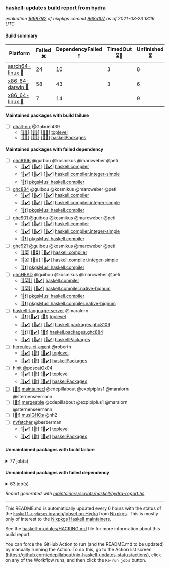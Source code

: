 ### [haskell-updates build report from hydra](https://hydra.nixos.org/jobset/nixpkgs/haskell-updates)
*evaluation [1698762](https://hydra.nixos.org/eval/1698762) of nixpkgs commit [968a107](https://github.com/NixOS/nixpkgs/commits/968a107addb40d5d19b1666b6542493776b24de9) as of 2021-08-23 18:16 UTC*
#### Build summary

 | Platform | Failed :x: | DependencyFailed :heavy_exclamation_mark: | TimedOut :hourglass::no_entry_sign: | Unfinished :hourglass_flowing_sand: | Success :heavy_check_mark: | 
 | --- | --- | --- | --- | --- | --- | 
 | [aarch64-linux :iphone:](https://hydra.nixos.org/eval/1698762?filter=.aarch64-linux) | 24 | 10 | 3 | 8 | 6660 | 
 | [x86_64-darwin :apple:](https://hydra.nixos.org/eval/1698762?filter=.x86_64-darwin) | 58 | 43 | 3 | 6 | 6546 | 
 | [x86_64-linux :penguin:](https://hydra.nixos.org/eval/1698762?filter=.x86_64-linux) | 7 | 14 |  | 9 | 6725 | 
#### Maintained packages with build failure
- [ ] [dhall-nix](https://hydra.nixos.org/eval/1698762?filter=dhall-nix) @Gabriel439
  - [[:iphone::x:]](https://hydra.nixos.org/build/150518866) [[:apple::x:]](https://hydra.nixos.org/build/150519026) [[:penguin::x:]](https://hydra.nixos.org/build/150518277) [toplevel](https://hydra.nixos.org/eval/1698762?filter=dhall-nix)
  - [[:iphone::x:]](https://hydra.nixos.org/build/150524707) [[:apple::x:]](https://hydra.nixos.org/build/150525207) [[:penguin::x:]](https://hydra.nixos.org/build/150516102) [haskellPackages](https://hydra.nixos.org/eval/1698762?filter=haskellPackages.dhall-nix)
#### Maintained packages with failed dependency
- [ ] [ghc8106](https://hydra.nixos.org/eval/1698762?filter=ghc8106) @guibou @kosmikus @marcweber @peti
  - [[:iphone::heavy_check_mark:]](https://hydra.nixos.org/build/150142134) [[:apple::heavy_check_mark:]](https://hydra.nixos.org/build/150136607) [[:penguin::heavy_check_mark:]](https://hydra.nixos.org/build/150148504) [haskell.compiler](https://hydra.nixos.org/eval/1698762?filter=haskell.compiler.ghc8106)
  - [[:iphone::heavy_check_mark:]](https://hydra.nixos.org/build/150156172) [[:apple::heavy_check_mark:]](https://hydra.nixos.org/build/150139855) [[:penguin::heavy_check_mark:]](https://hydra.nixos.org/build/150137637) [haskell.compiler.integer-simple](https://hydra.nixos.org/eval/1698762?filter=haskell.compiler.integer-simple.ghc8106)
  -   [[:penguin::heavy_exclamation_mark:]](https://hydra.nixos.org/build/150281277) [pkgsMusl.haskell.compiler](https://hydra.nixos.org/eval/1698762?filter=pkgsMusl.haskell.compiler.ghc8106)
- [ ] [ghc884](https://hydra.nixos.org/eval/1698762?filter=ghc884) @guibou @kosmikus @marcweber @peti
  - [[:iphone::heavy_check_mark:]](https://hydra.nixos.org/build/150146371) [[:apple::heavy_check_mark:]](https://hydra.nixos.org/build/150136677) [[:penguin::heavy_check_mark:]](https://hydra.nixos.org/build/150149514) [haskell.compiler](https://hydra.nixos.org/eval/1698762?filter=haskell.compiler.ghc884)
  - [[:iphone::heavy_check_mark:]](https://hydra.nixos.org/build/150153012) [[:apple::heavy_check_mark:]](https://hydra.nixos.org/build/150139348) [[:penguin::heavy_check_mark:]](https://hydra.nixos.org/build/150141264) [haskell.compiler.integer-simple](https://hydra.nixos.org/eval/1698762?filter=haskell.compiler.integer-simple.ghc884)
  -   [[:penguin::heavy_exclamation_mark:]](https://hydra.nixos.org/build/150281297) [pkgsMusl.haskell.compiler](https://hydra.nixos.org/eval/1698762?filter=pkgsMusl.haskell.compiler.ghc884)
- [ ] [ghc901](https://hydra.nixos.org/eval/1698762?filter=ghc901) @guibou @kosmikus @marcweber @peti
  - [[:iphone::heavy_check_mark:]](https://hydra.nixos.org/build/150142798) [[:apple::heavy_check_mark:]](https://hydra.nixos.org/build/150143289) [[:penguin::heavy_check_mark:]](https://hydra.nixos.org/build/150147612) [haskell.compiler](https://hydra.nixos.org/eval/1698762?filter=haskell.compiler.ghc901)
  - [[:iphone::heavy_check_mark:]](https://hydra.nixos.org/build/150153840) [[:apple::heavy_check_mark:]](https://hydra.nixos.org/build/150145503) [[:penguin::heavy_check_mark:]](https://hydra.nixos.org/build/150152462) [haskell.compiler.integer-simple](https://hydra.nixos.org/eval/1698762?filter=haskell.compiler.integer-simple.ghc901)
  -   [[:penguin::heavy_exclamation_mark:]](https://hydra.nixos.org/build/150281299) [pkgsMusl.haskell.compiler](https://hydra.nixos.org/eval/1698762?filter=pkgsMusl.haskell.compiler.ghc901)
- [ ] [ghc921](https://hydra.nixos.org/eval/1698762?filter=ghc921) @guibou @kosmikus @marcweber @peti
  - [[:iphone::hourglass_flowing_sand:]](https://hydra.nixos.org/build/150593140) [[:apple::hourglass_flowing_sand:]](https://hydra.nixos.org/build/150592888) [[:penguin::heavy_check_mark:]](https://hydra.nixos.org/build/150592889) [haskell.compiler](https://hydra.nixos.org/eval/1698762?filter=haskell.compiler.ghc921)
  - [[:iphone::hourglass_flowing_sand:]](https://hydra.nixos.org/build/150593158) [[:apple::hourglass_flowing_sand:]](https://hydra.nixos.org/build/150592887) [[:penguin::heavy_check_mark:]](https://hydra.nixos.org/build/150592883) [haskell.compiler.integer-simple](https://hydra.nixos.org/eval/1698762?filter=haskell.compiler.integer-simple.ghc921)
  -   [[:penguin::heavy_exclamation_mark:]](https://hydra.nixos.org/build/150592886) [pkgsMusl.haskell.compiler](https://hydra.nixos.org/eval/1698762?filter=pkgsMusl.haskell.compiler.ghc921)
- [ ] [ghcHEAD](https://hydra.nixos.org/eval/1698762?filter=ghcHEAD) @guibou @kosmikus @marcweber @peti
  - [[:apple::hourglass::no_entry_sign:]](https://hydra.nixos.org/build/150145921) [[:penguin::heavy_check_mark:]](https://hydra.nixos.org/build/150150121) [haskell.compiler](https://hydra.nixos.org/eval/1698762?filter=haskell.compiler.ghcHEAD)
  - [[:apple::hourglass::no_entry_sign:]](https://hydra.nixos.org/build/150153086) [[:penguin::heavy_check_mark:]](https://hydra.nixos.org/build/150147913) [haskell.compiler.native-bignum](https://hydra.nixos.org/eval/1698762?filter=haskell.compiler.native-bignum.ghcHEAD)
  -  [[:penguin::heavy_exclamation_mark:]](https://hydra.nixos.org/build/150281317) [pkgsMusl.haskell.compiler](https://hydra.nixos.org/eval/1698762?filter=pkgsMusl.haskell.compiler.ghcHEAD)
  -  [[:penguin::heavy_exclamation_mark:]](https://hydra.nixos.org/build/150281318) [pkgsMusl.haskell.compiler.native-bignum](https://hydra.nixos.org/eval/1698762?filter=pkgsMusl.haskell.compiler.native-bignum.ghcHEAD)
- [ ] [haskell-language-server](https://hydra.nixos.org/eval/1698762?filter=haskell-language-server) @maralorn
  - [[:iphone::heavy_exclamation_mark:]](https://hydra.nixos.org/build/150517932) [[:apple::heavy_check_mark:]](https://hydra.nixos.org/build/150524729) [[:penguin::heavy_exclamation_mark:]](https://hydra.nixos.org/build/150521436) [toplevel](https://hydra.nixos.org/eval/1698762?filter=haskell-language-server)
  - [[:iphone::heavy_check_mark:]](https://hydra.nixos.org/build/150520620) [[:apple::heavy_check_mark:]](https://hydra.nixos.org/build/150516044) [[:penguin::heavy_check_mark:]](https://hydra.nixos.org/build/150522713) [haskell.packages.ghc8106](https://hydra.nixos.org/eval/1698762?filter=haskell.packages.ghc8106.haskell-language-server)
  - [[:iphone::heavy_exclamation_mark:]](https://hydra.nixos.org/build/150518159) [[:apple::heavy_check_mark:]](https://hydra.nixos.org/build/150523797) [[:penguin::heavy_exclamation_mark:]](https://hydra.nixos.org/build/150522555) [haskell.packages.ghc884](https://hydra.nixos.org/eval/1698762?filter=haskell.packages.ghc884.haskell-language-server)
  - [[:iphone::heavy_check_mark:]](https://hydra.nixos.org/build/150523824) [[:apple::heavy_check_mark:]](https://hydra.nixos.org/build/150523887) [[:penguin::heavy_check_mark:]](https://hydra.nixos.org/build/150515759) [haskellPackages](https://hydra.nixos.org/eval/1698762?filter=haskellPackages.haskell-language-server)
- [ ] [hercules-ci-agent](https://hydra.nixos.org/eval/1698762?filter=hercules-ci-agent) @roberth
  - [[:iphone::heavy_check_mark:]](https://hydra.nixos.org/build/150593136) [[:apple::heavy_exclamation_mark:]](https://hydra.nixos.org/build/150516655) [[:penguin::heavy_check_mark:]](https://hydra.nixos.org/build/150593151) [toplevel](https://hydra.nixos.org/eval/1698762?filter=hercules-ci-agent)
  - [[:iphone::heavy_check_mark:]](https://hydra.nixos.org/build/150519440) [[:apple::heavy_exclamation_mark:]](https://hydra.nixos.org/build/150520794) [[:penguin::heavy_check_mark:]](https://hydra.nixos.org/build/150520627) [haskellPackages](https://hydra.nixos.org/eval/1698762?filter=haskellPackages.hercules-ci-agent)
- [ ] [hinit](https://hydra.nixos.org/eval/1698762?filter=hinit) @poscat0x04
  - [[:iphone::heavy_check_mark:]](https://hydra.nixos.org/build/150520104) [[:apple::heavy_exclamation_mark:]](https://hydra.nixos.org/build/150515279) [[:penguin::heavy_check_mark:]](https://hydra.nixos.org/build/150521777) [toplevel](https://hydra.nixos.org/eval/1698762?filter=hinit)
  - [[:iphone::heavy_check_mark:]](https://hydra.nixos.org/build/150518018) [[:apple::heavy_exclamation_mark:]](https://hydra.nixos.org/build/150514862) [[:penguin::heavy_check_mark:]](https://hydra.nixos.org/build/150519740) [haskellPackages](https://hydra.nixos.org/eval/1698762?filter=haskellPackages.hinit)
- [ ] [[:penguin::heavy_exclamation_mark:]](https://hydra.nixos.org/build/150593166) [maintained](https://hydra.nixos.org/eval/1698762?filter=maintained) @cdepillabout @expipiplus1 @maralorn @sternenseemann
- [ ] [[:penguin::heavy_exclamation_mark:]](https://hydra.nixos.org/build/150515487) [mergeable](https://hydra.nixos.org/eval/1698762?filter=mergeable) @cdepillabout @expipiplus1 @maralorn @sternenseemann
- [ ] [[:penguin::heavy_exclamation_mark:]](https://hydra.nixos.org/build/150281278) [muslGHCs](https://hydra.nixos.org/eval/1698762?filter=muslGHCs) @nh2
- [ ] [nvfetcher](https://hydra.nixos.org/eval/1698762?filter=nvfetcher) @berberman
  - [[:iphone::heavy_check_mark:]](https://hydra.nixos.org/build/150552055) [[:apple::heavy_exclamation_mark:]](https://hydra.nixos.org/build/150552058) [[:penguin::heavy_check_mark:]](https://hydra.nixos.org/build/150552059) [toplevel](https://hydra.nixos.org/eval/1698762?filter=nvfetcher)
  - [[:iphone::heavy_check_mark:]](https://hydra.nixos.org/build/150552056) [[:apple::heavy_exclamation_mark:]](https://hydra.nixos.org/build/150552066) [[:penguin::heavy_check_mark:]](https://hydra.nixos.org/build/150552073) [haskellPackages](https://hydra.nixos.org/eval/1698762?filter=haskellPackages.nvfetcher)
#### Unmaintained packages with build failure
<details><summary>77 job(s) </summary>

- [ ] [[:iphone::heavy_check_mark:]](https://hydra.nixos.org/build/150523762) [[:apple::x:]](https://hydra.nixos.org/build/150517903) [[:penguin::heavy_check_mark:]](https://hydra.nixos.org/build/150517139) [haskellPackages.FractalArt](https://hydra.nixos.org/eval/1698762?filter=haskellPackages.FractalArt) 
- [ ] [[:iphone::x:]](https://hydra.nixos.org/build/150154601) [[:apple::heavy_check_mark:]](https://hydra.nixos.org/build/150146821) [[:penguin::heavy_check_mark:]](https://hydra.nixos.org/build/150137406) [haskellPackages.HsASA](https://hydra.nixos.org/eval/1698762?filter=haskellPackages.HsASA) 
- [ ] [[:iphone::x:]](https://hydra.nixos.org/build/150520106) [[:apple::heavy_check_mark:]](https://hydra.nixos.org/build/150521048) [[:penguin::heavy_check_mark:]](https://hydra.nixos.org/build/150518852) [haskellPackages.OrderedBits](https://hydra.nixos.org/eval/1698762?filter=haskellPackages.OrderedBits) 
- [ ] [[:iphone::x:]](https://hydra.nixos.org/build/150519545) [[:apple::heavy_check_mark:]](https://hydra.nixos.org/build/150513677) [[:penguin::heavy_check_mark:]](https://hydra.nixos.org/build/150514015) [haskellPackages.accelerate-llvm](https://hydra.nixos.org/eval/1698762?filter=haskellPackages.accelerate-llvm) 
- [ ] [[:iphone::heavy_check_mark:]](https://hydra.nixos.org/build/150517974) [[:apple::x:]](https://hydra.nixos.org/build/150516293) [[:penguin::heavy_check_mark:]](https://hydra.nixos.org/build/150514919) [haskellPackages.broadcast-chan-conduit](https://hydra.nixos.org/eval/1698762?filter=haskellPackages.broadcast-chan-conduit) 
- [ ] [[:iphone::x:]](https://hydra.nixos.org/build/150139515) [[:apple::heavy_check_mark:]](https://hydra.nixos.org/build/150150227) [[:penguin::heavy_check_mark:]](https://hydra.nixos.org/build/150137424) [haskellPackages.cdar-mBound](https://hydra.nixos.org/eval/1698762?filter=haskellPackages.cdar-mBound) 
- [ ] [[:iphone::heavy_check_mark:]](https://hydra.nixos.org/build/150524109) [[:apple::x:]](https://hydra.nixos.org/build/150513813) [[:penguin::heavy_check_mark:]](https://hydra.nixos.org/build/150522230) [haskellPackages.chiphunk](https://hydra.nixos.org/eval/1698762?filter=haskellPackages.chiphunk) 
- [ ] [[:iphone::x:]](https://hydra.nixos.org/build/150517595) [[:apple::x:]](https://hydra.nixos.org/build/150515727) [[:penguin::x:]](https://hydra.nixos.org/build/150523982) [haskellPackages.dhall-csv](https://hydra.nixos.org/eval/1698762?filter=haskellPackages.dhall-csv) 
- [ ] [[:iphone::x:]](https://hydra.nixos.org/build/150522999) [[:apple::heavy_exclamation_mark:]](https://hydra.nixos.org/build/150523333) [[:penguin::x:]](https://hydra.nixos.org/build/150514246) [haskellPackages.dhall-toml](https://hydra.nixos.org/eval/1698762?filter=haskellPackages.dhall-toml) 
- [ ] [[:iphone::heavy_check_mark:]](https://hydra.nixos.org/build/150518556) [[:apple::x:]](https://hydra.nixos.org/build/150514402) [[:penguin::heavy_check_mark:]](https://hydra.nixos.org/build/150522564) [haskellPackages.di-core](https://hydra.nixos.org/eval/1698762?filter=haskellPackages.di-core) 
- [ ] [[:iphone::heavy_check_mark:]](https://hydra.nixos.org/build/150144640) [[:apple::x:]](https://hydra.nixos.org/build/150151797) [[:penguin::heavy_check_mark:]](https://hydra.nixos.org/build/150142786) [haskellPackages.discount](https://hydra.nixos.org/eval/1698762?filter=haskellPackages.discount) 
- [ ] [[:iphone::heavy_check_mark:]](https://hydra.nixos.org/build/150139947) [[:apple::x:]](https://hydra.nixos.org/build/150140370) [[:penguin::heavy_check_mark:]](https://hydra.nixos.org/build/150139039) [haskellPackages.diskhash](https://hydra.nixos.org/eval/1698762?filter=haskellPackages.diskhash) 
- [ ] [[:iphone::x:]](https://hydra.nixos.org/build/150146312) [[:apple::x:]](https://hydra.nixos.org/build/150149462) [[:penguin::heavy_check_mark:]](https://hydra.nixos.org/build/150142175) [haskellPackages.easytensor](https://hydra.nixos.org/eval/1698762?filter=haskellPackages.easytensor) 
- [ ] [[:iphone::heavy_check_mark:]](https://hydra.nixos.org/build/150518204) [[:apple::x:]](https://hydra.nixos.org/build/150518034) [[:penguin::heavy_check_mark:]](https://hydra.nixos.org/build/150515434) [haskellPackages.epub-tools](https://hydra.nixos.org/eval/1698762?filter=haskellPackages.epub-tools) 
- [ ] [[:iphone::heavy_check_mark:]](https://hydra.nixos.org/build/150518399) [[:apple::x:]](https://hydra.nixos.org/build/150523252) [[:penguin::heavy_check_mark:]](https://hydra.nixos.org/build/150519335) [haskellPackages.exinst](https://hydra.nixos.org/eval/1698762?filter=haskellPackages.exinst) 
- [ ] [[:iphone::heavy_check_mark:]](https://hydra.nixos.org/build/150152574) [[:apple::x:]](https://hydra.nixos.org/build/150143148) [[:penguin::heavy_check_mark:]](https://hydra.nixos.org/build/150142646) [haskellPackages.float128](https://hydra.nixos.org/eval/1698762?filter=haskellPackages.float128) 
- [ ] [[:iphone::x:]](https://hydra.nixos.org/build/150141152) [[:apple::heavy_check_mark:]](https://hydra.nixos.org/build/150147899) [[:penguin::heavy_check_mark:]](https://hydra.nixos.org/build/150147340) [haskellPackages.freetype2](https://hydra.nixos.org/eval/1698762?filter=haskellPackages.freetype2) 
- [ ] [[:iphone::heavy_check_mark:]](https://hydra.nixos.org/build/150518106) [[:apple::x:]](https://hydra.nixos.org/build/150515711) [[:penguin::heavy_check_mark:]](https://hydra.nixos.org/build/150519268) [haskellPackages.gi-gdkx11](https://hydra.nixos.org/eval/1698762?filter=haskellPackages.gi-gdkx11) 
- [ ] [[:iphone::x:]](https://hydra.nixos.org/build/150144571) [[:penguin::heavy_check_mark:]](https://hydra.nixos.org/build/150148632) [haskellPackages.gnome-keyring](https://hydra.nixos.org/eval/1698762?filter=haskellPackages.gnome-keyring) 
- [ ] [[:iphone::heavy_check_mark:]](https://hydra.nixos.org/build/150523732) [[:apple::x:]](https://hydra.nixos.org/build/150521035) [[:penguin::heavy_check_mark:]](https://hydra.nixos.org/build/150517343) [haskellPackages.gtk-traymanager](https://hydra.nixos.org/eval/1698762?filter=haskellPackages.gtk-traymanager) 
- [ ] [[:iphone::heavy_check_mark:]](https://hydra.nixos.org/build/150143018) [[:apple::x:]](https://hydra.nixos.org/build/150152360) [[:penguin::heavy_check_mark:]](https://hydra.nixos.org/build/150152980) [haskellPackages.hamid](https://hydra.nixos.org/eval/1698762?filter=haskellPackages.hamid) 
- [ ] [[:iphone::heavy_check_mark:]](https://hydra.nixos.org/build/150151564) [[:apple::x:]](https://hydra.nixos.org/build/150146436) [[:penguin::heavy_check_mark:]](https://hydra.nixos.org/build/150145795) [haskellPackages.hid](https://hydra.nixos.org/eval/1698762?filter=haskellPackages.hid) 
- [ ] [[:iphone::heavy_check_mark:]](https://hydra.nixos.org/build/150514739) [[:apple::x:]](https://hydra.nixos.org/build/150515290) [[:penguin::heavy_check_mark:]](https://hydra.nixos.org/build/150522339) [haskellPackages.higher-leveldb](https://hydra.nixos.org/eval/1698762?filter=haskellPackages.higher-leveldb) 
- [ ] [[:iphone::heavy_check_mark:]](https://hydra.nixos.org/build/150524350) [[:apple::x:]](https://hydra.nixos.org/build/150524681) [[:penguin::heavy_check_mark:]](https://hydra.nixos.org/build/150519291) [haskellPackages.highlight](https://hydra.nixos.org/eval/1698762?filter=haskellPackages.highlight) 
- [ ] [[:iphone::heavy_check_mark:]](https://hydra.nixos.org/build/150521835) [[:apple::x:]](https://hydra.nixos.org/build/150524253) [[:penguin::heavy_check_mark:]](https://hydra.nixos.org/build/150522531) [haskellPackages.hmatrix-morpheus](https://hydra.nixos.org/eval/1698762?filter=haskellPackages.hmatrix-morpheus) 
- [ ] [[:iphone::heavy_check_mark:]](https://hydra.nixos.org/build/150143292) [[:apple::x:]](https://hydra.nixos.org/build/150144819) [[:penguin::heavy_check_mark:]](https://hydra.nixos.org/build/150156384) [haskellPackages.hmidi](https://hydra.nixos.org/eval/1698762?filter=haskellPackages.hmidi) 
- [ ] [[:iphone::x:]](https://hydra.nixos.org/build/150518301) [[:apple::heavy_check_mark:]](https://hydra.nixos.org/build/150518306) [[:penguin::heavy_check_mark:]](https://hydra.nixos.org/build/150523141) [haskellPackages.hq](https://hydra.nixos.org/eval/1698762?filter=haskellPackages.hq) 
- [ ] [[:iphone::heavy_check_mark:]](https://hydra.nixos.org/build/150515942) [[:apple::x:]](https://hydra.nixos.org/build/150518021) [[:penguin::heavy_check_mark:]](https://hydra.nixos.org/build/150521133) [haskellPackages.hs](https://hydra.nixos.org/eval/1698762?filter=haskellPackages.hs) 
- [ ] [[:iphone::heavy_check_mark:]](https://hydra.nixos.org/build/150147973) [[:apple::x:]](https://hydra.nixos.org/build/150140041) [[:penguin::heavy_check_mark:]](https://hydra.nixos.org/build/150151666) [haskellPackages.hsshellscript](https://hydra.nixos.org/eval/1698762?filter=haskellPackages.hsshellscript) 
- [ ] [[:iphone::heavy_check_mark:]](https://hydra.nixos.org/build/150141776) [[:apple::x:]](https://hydra.nixos.org/build/150153708) [[:penguin::heavy_check_mark:]](https://hydra.nixos.org/build/150139774) [haskellPackages.hssourceinfo](https://hydra.nixos.org/eval/1698762?filter=haskellPackages.hssourceinfo) 
- [ ] [[:iphone::heavy_check_mark:]](https://hydra.nixos.org/build/150146617) [[:apple::x:]](https://hydra.nixos.org/build/150144908) [[:penguin::heavy_check_mark:]](https://hydra.nixos.org/build/150143049) [haskellPackages.huckleberry](https://hydra.nixos.org/eval/1698762?filter=haskellPackages.huckleberry) 
- [ ] [[:iphone::heavy_check_mark:]](https://hydra.nixos.org/build/150519164) [[:apple::x:]](https://hydra.nixos.org/build/150515201) [[:penguin::heavy_check_mark:]](https://hydra.nixos.org/build/150518393) [haskellPackages.ipcvar](https://hydra.nixos.org/eval/1698762?filter=haskellPackages.ipcvar) 
- [ ] [[:iphone::x:]](https://hydra.nixos.org/build/150518673) [[:apple::x:]](https://hydra.nixos.org/build/150521519) [[:penguin::x:]](https://hydra.nixos.org/build/150517662) [haskellPackages.isocline](https://hydra.nixos.org/eval/1698762?filter=haskellPackages.isocline) 
- [ ] [[:iphone::heavy_check_mark:]](https://hydra.nixos.org/build/150143703) [[:apple::x:]](https://hydra.nixos.org/build/150147245) [[:penguin::heavy_check_mark:]](https://hydra.nixos.org/build/150142052) [haskellPackages.keep-alive](https://hydra.nixos.org/eval/1698762?filter=haskellPackages.keep-alive) 
- [ ] [[:iphone::heavy_check_mark:]](https://hydra.nixos.org/build/150521120) [[:apple::x:]](https://hydra.nixos.org/build/150518366) [[:penguin::heavy_check_mark:]](https://hydra.nixos.org/build/150520850) [haskellPackages.leveldb-haskell-fork](https://hydra.nixos.org/eval/1698762?filter=haskellPackages.leveldb-haskell-fork) 
- [ ] [[:iphone::x:]](https://hydra.nixos.org/build/150142304) [[:apple::heavy_check_mark:]](https://hydra.nixos.org/build/150147180) [[:penguin::heavy_check_mark:]](https://hydra.nixos.org/build/150150616) [haskellPackages.libBF](https://hydra.nixos.org/eval/1698762?filter=haskellPackages.libBF) 
- [ ] [[:iphone::heavy_check_mark:]](https://hydra.nixos.org/build/150522216) [[:apple::x:]](https://hydra.nixos.org/build/150517842) [[:penguin::heavy_check_mark:]](https://hydra.nixos.org/build/150522875) [haskellPackages.loc](https://hydra.nixos.org/eval/1698762?filter=haskellPackages.loc) 
- [ ] [[:iphone::x:]](https://hydra.nixos.org/build/150147831) [[:apple::heavy_check_mark:]](https://hydra.nixos.org/build/150156386) [[:penguin::heavy_check_mark:]](https://hydra.nixos.org/build/150143636) [haskellPackages.long-double](https://hydra.nixos.org/eval/1698762?filter=haskellPackages.long-double) 
- [ ] [[:iphone::heavy_check_mark:]](https://hydra.nixos.org/build/150518068) [[:apple::heavy_check_mark:]](https://hydra.nixos.org/build/150520739) [[:penguin::x:]](https://hydra.nixos.org/build/150524224) [haskellPackages.massiv-test](https://hydra.nixos.org/eval/1698762?filter=haskellPackages.massiv-test) 
- [ ] [[:iphone::heavy_check_mark:]](https://hydra.nixos.org/build/150519625) [[:apple::x:]](https://hydra.nixos.org/build/150517422) [[:penguin::heavy_check_mark:]](https://hydra.nixos.org/build/150523159) [haskellPackages.mediawiki2latex](https://hydra.nixos.org/eval/1698762?filter=haskellPackages.mediawiki2latex) 
- [ ] [[:iphone::heavy_check_mark:]](https://hydra.nixos.org/build/150151938) [[:apple::x:]](https://hydra.nixos.org/build/150153446) [[:penguin::heavy_check_mark:]](https://hydra.nixos.org/build/150154190) [haskellPackages.mercury-api](https://hydra.nixos.org/eval/1698762?filter=haskellPackages.mercury-api) 
- [ ] [[:iphone::heavy_check_mark:]](https://hydra.nixos.org/build/150141733) [[:apple::x:]](https://hydra.nixos.org/build/150150540) [[:penguin::heavy_check_mark:]](https://hydra.nixos.org/build/150142396) [haskellPackages.nano-cryptr](https://hydra.nixos.org/eval/1698762?filter=haskellPackages.nano-cryptr) 
- [ ] [[:iphone::x:]](https://hydra.nixos.org/build/150515259) [[:apple::heavy_check_mark:]](https://hydra.nixos.org/build/150514496) [[:penguin::heavy_check_mark:]](https://hydra.nixos.org/build/150520111) [haskellPackages.nlopt-haskell](https://hydra.nixos.org/eval/1698762?filter=haskellPackages.nlopt-haskell) 
- [ ] [[:iphone::heavy_check_mark:]](https://hydra.nixos.org/build/150521655) [[:apple::x:]](https://hydra.nixos.org/build/150515047) [[:penguin::heavy_check_mark:]](https://hydra.nixos.org/build/150516153) [haskellPackages.nri-prelude](https://hydra.nixos.org/eval/1698762?filter=haskellPackages.nri-prelude) 
- [ ] [[:iphone::heavy_check_mark:]](https://hydra.nixos.org/build/150522093) [[:apple::x:]](https://hydra.nixos.org/build/150515044) [[:penguin::heavy_check_mark:]](https://hydra.nixos.org/build/150515873) [haskellPackages.opencv](https://hydra.nixos.org/eval/1698762?filter=haskellPackages.opencv) 
- [ ] [[:iphone::heavy_check_mark:]](https://hydra.nixos.org/build/150523387) [[:apple::x:]](https://hydra.nixos.org/build/150523250) [[:penguin::heavy_check_mark:]](https://hydra.nixos.org/build/150513538) [haskellPackages.persistent-pagination](https://hydra.nixos.org/eval/1698762?filter=haskellPackages.persistent-pagination) 
- [ ] [[:iphone::x:]](https://hydra.nixos.org/build/150152758) [[:apple::heavy_check_mark:]](https://hydra.nixos.org/build/150150974) [[:penguin::heavy_check_mark:]](https://hydra.nixos.org/build/150147165) [haskellPackages.picosat](https://hydra.nixos.org/eval/1698762?filter=haskellPackages.picosat) 
- [ ] [[:iphone::heavy_check_mark:]](https://hydra.nixos.org/build/150515583) [[:apple::x:]](https://hydra.nixos.org/build/150517654) [[:penguin::heavy_check_mark:]](https://hydra.nixos.org/build/150524791) [haskellPackages.ping-wrapper](https://hydra.nixos.org/eval/1698762?filter=haskellPackages.ping-wrapper) 
- [ ] [[:iphone::heavy_check_mark:]](https://hydra.nixos.org/build/150513837) [[:apple::x:]](https://hydra.nixos.org/build/150515685) [[:penguin::heavy_check_mark:]](https://hydra.nixos.org/build/150523855) [haskellPackages.pipes-zlib](https://hydra.nixos.org/eval/1698762?filter=haskellPackages.pipes-zlib) 
- [ ] [[:iphone::x:]](https://hydra.nixos.org/build/150521059) [[:apple::heavy_check_mark:]](https://hydra.nixos.org/build/150523268) [[:penguin::heavy_check_mark:]](https://hydra.nixos.org/build/150523315) [haskellPackages.poker](https://hydra.nixos.org/eval/1698762?filter=haskellPackages.poker) 
- [ ] [[:iphone::heavy_check_mark:]](https://hydra.nixos.org/build/150516742) [[:apple::x:]](https://hydra.nixos.org/build/150514263) [[:penguin::heavy_check_mark:]](https://hydra.nixos.org/build/150516295) [haskellPackages.posix-socket](https://hydra.nixos.org/eval/1698762?filter=haskellPackages.posix-socket) 
- [ ] [[:iphone::heavy_check_mark:]](https://hydra.nixos.org/build/150519224) [[:apple::x:]](https://hydra.nixos.org/build/150522962) [[:penguin::heavy_check_mark:]](https://hydra.nixos.org/build/150519897) [haskellPackages.posix-timer](https://hydra.nixos.org/eval/1698762?filter=haskellPackages.posix-timer) 
- [ ] [[:iphone::heavy_check_mark:]](https://hydra.nixos.org/build/150517965) [[:apple::x:]](https://hydra.nixos.org/build/150515274) [[:penguin::heavy_check_mark:]](https://hydra.nixos.org/build/150521734) [haskellPackages.pthread](https://hydra.nixos.org/eval/1698762?filter=haskellPackages.pthread) 
- [ ] [[:iphone::x:]](https://hydra.nixos.org/build/150519197) [[:apple::heavy_check_mark:]](https://hydra.nixos.org/build/150515894) [[:penguin::heavy_check_mark:]](https://hydra.nixos.org/build/150518333) [haskellPackages.ptr-poker](https://hydra.nixos.org/eval/1698762?filter=haskellPackages.ptr-poker) 
- [ ] [[:iphone::heavy_check_mark:]](https://hydra.nixos.org/build/150516965) [[:apple::x:]](https://hydra.nixos.org/build/150516138) [[:penguin::heavy_check_mark:]](https://hydra.nixos.org/build/150514855) [haskellPackages.sandwich-webdriver](https://hydra.nixos.org/eval/1698762?filter=haskellPackages.sandwich-webdriver) 
- [ ] [[:iphone::heavy_check_mark:]](https://hydra.nixos.org/build/150152774) [[:apple::x:]](https://hydra.nixos.org/build/150136862) [[:penguin::heavy_check_mark:]](https://hydra.nixos.org/build/150153014) [haskellPackages.sdp](https://hydra.nixos.org/eval/1698762?filter=haskellPackages.sdp) 
- [ ] [[:iphone::heavy_check_mark:]](https://hydra.nixos.org/build/150143608) [[:apple::x:]](https://hydra.nixos.org/build/150149400) [[:penguin::heavy_check_mark:]](https://hydra.nixos.org/build/150152265) [haskellPackages.select](https://hydra.nixos.org/eval/1698762?filter=haskellPackages.select) 
- [ ] [[:iphone::heavy_check_mark:]](https://hydra.nixos.org/build/150516754) [[:apple::x:]](https://hydra.nixos.org/build/150517616) [[:penguin::heavy_check_mark:]](https://hydra.nixos.org/build/150517288) [haskellPackages.sequence-formats](https://hydra.nixos.org/eval/1698762?filter=haskellPackages.sequence-formats) 
- [ ] [[:iphone::heavy_check_mark:]](https://hydra.nixos.org/build/150154302) [[:apple::x:]](https://hydra.nixos.org/build/150142162) [[:penguin::heavy_check_mark:]](https://hydra.nixos.org/build/150141216) [haskellPackages.shared-memory](https://hydra.nixos.org/eval/1698762?filter=haskellPackages.shared-memory) 
- [ ] [[:iphone::heavy_check_mark:]](https://hydra.nixos.org/build/150516290) [[:apple::x:]](https://hydra.nixos.org/build/150521281) [[:penguin::heavy_check_mark:]](https://hydra.nixos.org/build/150522189) [haskellPackages.sysinfo](https://hydra.nixos.org/eval/1698762?filter=haskellPackages.sysinfo) 
- [ ] [[:iphone::heavy_check_mark:]](https://hydra.nixos.org/build/150525039) [[:apple::x:]](https://hydra.nixos.org/build/150523006) [[:penguin::heavy_check_mark:]](https://hydra.nixos.org/build/150515840) [haskellPackages.tailfile-hinotify](https://hydra.nixos.org/eval/1698762?filter=haskellPackages.tailfile-hinotify) 
- [ ] [[:iphone::heavy_check_mark:]](https://hydra.nixos.org/build/150525089) [[:apple::x:]](https://hydra.nixos.org/build/150522461) [[:penguin::heavy_check_mark:]](https://hydra.nixos.org/build/150522260) [haskellPackages.tar-bytestring](https://hydra.nixos.org/eval/1698762?filter=haskellPackages.tar-bytestring) 
- [ ] [[:iphone::heavy_check_mark:]](https://hydra.nixos.org/build/150520830) [[:apple::x:]](https://hydra.nixos.org/build/150519749) [[:penguin::heavy_check_mark:]](https://hydra.nixos.org/build/150519036) [haskellPackages.thyme](https://hydra.nixos.org/eval/1698762?filter=haskellPackages.thyme) 
- [ ] [[:iphone::x:]](https://hydra.nixos.org/build/150524838) [[:apple::x:]](https://hydra.nixos.org/build/150515360) [[:penguin::x:]](https://hydra.nixos.org/build/150519125) [haskellPackages.ticket-management](https://hydra.nixos.org/eval/1698762?filter=haskellPackages.ticket-management) 
- [ ] [[:iphone::heavy_check_mark:]](https://hydra.nixos.org/build/150513445) [[:apple::x:]](https://hydra.nixos.org/build/150525192) [[:penguin::heavy_check_mark:]](https://hydra.nixos.org/build/150522375) [haskellPackages.tomland](https://hydra.nixos.org/eval/1698762?filter=haskellPackages.tomland) 
- [ ] [[:iphone::x:]](https://hydra.nixos.org/build/150516346) [[:apple::heavy_check_mark:]](https://hydra.nixos.org/build/150518674) [[:penguin::heavy_check_mark:]](https://hydra.nixos.org/build/150517627) [haskellPackages.type-natural](https://hydra.nixos.org/eval/1698762?filter=haskellPackages.type-natural) 
- [ ] [[:iphone::heavy_check_mark:]](https://hydra.nixos.org/build/150516342) [[:apple::x:]](https://hydra.nixos.org/build/150524672) [[:penguin::heavy_check_mark:]](https://hydra.nixos.org/build/150513704) [haskellPackages.tz](https://hydra.nixos.org/eval/1698762?filter=haskellPackages.tz) 
- [ ] [[:iphone::x:]](https://hydra.nixos.org/build/150148074) [[:apple::heavy_check_mark:]](https://hydra.nixos.org/build/150138754) [[:penguin::heavy_check_mark:]](https://hydra.nixos.org/build/150139625) [haskellPackages.unicode-properties](https://hydra.nixos.org/eval/1698762?filter=haskellPackages.unicode-properties) 
- [ ] [[:iphone::x:]](https://hydra.nixos.org/build/150144377) [[:apple::heavy_check_mark:]](https://hydra.nixos.org/build/150147267) [[:penguin::heavy_check_mark:]](https://hydra.nixos.org/build/150140581) [haskellPackages.wiringPi](https://hydra.nixos.org/eval/1698762?filter=haskellPackages.wiringPi) 
- [ ] [[:iphone::heavy_check_mark:]](https://hydra.nixos.org/build/150155341) [[:apple::x:]](https://hydra.nixos.org/build/150137444) [[:penguin::heavy_check_mark:]](https://hydra.nixos.org/build/150150694) [tests.haskell.writers](https://hydra.nixos.org/eval/1698762?filter=tests.haskell.writers) 
- [ ] [[:iphone::x:]](https://hydra.nixos.org/build/150523903) [[:apple::heavy_check_mark:]](https://hydra.nixos.org/build/150515833) [[:penguin::heavy_check_mark:]](https://hydra.nixos.org/build/150520490) [haskellPackages.x86-64bit](https://hydra.nixos.org/eval/1698762?filter=haskellPackages.x86-64bit) 
- [ ] [[:iphone::heavy_check_mark:]](https://hydra.nixos.org/build/150521460) [[:apple::x:]](https://hydra.nixos.org/build/150519761) [[:penguin::heavy_check_mark:]](https://hydra.nixos.org/build/150521890) [haskellPackages.xmonad-utils](https://hydra.nixos.org/eval/1698762?filter=haskellPackages.xmonad-utils) 
- [ ] [[:iphone::x:]](https://hydra.nixos.org/build/150520284) [[:apple::hourglass_flowing_sand:]](https://hydra.nixos.org/build/150523603) [[:penguin::x:]](https://hydra.nixos.org/build/150519538) [haskellPackages.yapb](https://hydra.nixos.org/eval/1698762?filter=haskellPackages.yapb) 
- [ ] [[:iphone::heavy_check_mark:]](https://hydra.nixos.org/build/150137488) [[:apple::x:]](https://hydra.nixos.org/build/150152873) [[:penguin::heavy_check_mark:]](https://hydra.nixos.org/build/150136778) [haskellPackages.yoga](https://hydra.nixos.org/eval/1698762?filter=haskellPackages.yoga) 
- [ ] [[:iphone::heavy_check_mark:]](https://hydra.nixos.org/build/150524604) [[:apple::x:]](https://hydra.nixos.org/build/150518876) [[:penguin::heavy_check_mark:]](https://hydra.nixos.org/build/150519391) [haskellPackages.zip](https://hydra.nixos.org/eval/1698762?filter=haskellPackages.zip) 
- [ ] [[:iphone::heavy_check_mark:]](https://hydra.nixos.org/build/150142027) [[:apple::x:]](https://hydra.nixos.org/build/150143345) [[:penguin::heavy_check_mark:]](https://hydra.nixos.org/build/150144840) [haskellPackages.zot](https://hydra.nixos.org/eval/1698762?filter=haskellPackages.zot) 
- [ ] [[:iphone::heavy_check_mark:]](https://hydra.nixos.org/build/150144068) [[:apple::x:]](https://hydra.nixos.org/build/150148704) [[:penguin::heavy_check_mark:]](https://hydra.nixos.org/build/150142623) [haskellPackages.zxcvbn-c](https://hydra.nixos.org/eval/1698762?filter=haskellPackages.zxcvbn-c) 
</details>

#### Unmaintained packages with failed dependency
<details><summary>63 job(s) </summary>

- [ ] [[:iphone::heavy_check_mark:]](https://hydra.nixos.org/build/150520460) [[:apple::heavy_check_mark:]](https://hydra.nixos.org/build/150520023) [[:penguin::heavy_exclamation_mark:]](https://hydra.nixos.org/build/150519004) [haskellPackages.Color](https://hydra.nixos.org/eval/1698762?filter=haskellPackages.Color) 
- [ ] [[:iphone::heavy_exclamation_mark:]](https://hydra.nixos.org/build/150518188) [[:apple::heavy_check_mark:]](https://hydra.nixos.org/build/150519536) [[:penguin::heavy_check_mark:]](https://hydra.nixos.org/build/150519199) [haskellPackages.PrimitiveArray](https://hydra.nixos.org/eval/1698762?filter=haskellPackages.PrimitiveArray) 
- [ ] [[:iphone::heavy_check_mark:]](https://hydra.nixos.org/build/150519978) [[:apple::heavy_exclamation_mark:]](https://hydra.nixos.org/build/150523222) [[:penguin::heavy_check_mark:]](https://hydra.nixos.org/build/150515089) [haskellPackages.antiope-es](https://hydra.nixos.org/eval/1698762?filter=haskellPackages.antiope-es) 
- [ ] [[:iphone::heavy_check_mark:]](https://hydra.nixos.org/build/150514460) [[:apple::heavy_exclamation_mark:]](https://hydra.nixos.org/build/150519124) [[:penguin::heavy_check_mark:]](https://hydra.nixos.org/build/150519946) [haskellPackages.archive-tar-bytestring](https://hydra.nixos.org/eval/1698762?filter=haskellPackages.archive-tar-bytestring) 
- [ ] [[:iphone::heavy_check_mark:]](https://hydra.nixos.org/build/150515315) [[:apple::heavy_exclamation_mark:]](https://hydra.nixos.org/build/150516222) [[:penguin::heavy_check_mark:]](https://hydra.nixos.org/build/150516766) [haskellPackages.di](https://hydra.nixos.org/eval/1698762?filter=haskellPackages.di) 
- [ ] [[:iphone::heavy_check_mark:]](https://hydra.nixos.org/build/150516746) [[:apple::heavy_exclamation_mark:]](https://hydra.nixos.org/build/150514214) [[:penguin::heavy_check_mark:]](https://hydra.nixos.org/build/150514096) [haskellPackages.di-df1](https://hydra.nixos.org/eval/1698762?filter=haskellPackages.di-df1) 
- [ ] [[:iphone::heavy_check_mark:]](https://hydra.nixos.org/build/150524456) [[:apple::heavy_exclamation_mark:]](https://hydra.nixos.org/build/150518653) [[:penguin::heavy_check_mark:]](https://hydra.nixos.org/build/150523841) [haskellPackages.di-handle](https://hydra.nixos.org/eval/1698762?filter=haskellPackages.di-handle) 
- [ ] [[:iphone::heavy_check_mark:]](https://hydra.nixos.org/build/150519502) [[:apple::heavy_exclamation_mark:]](https://hydra.nixos.org/build/150522018) [[:penguin::heavy_check_mark:]](https://hydra.nixos.org/build/150520179) [haskellPackages.di-monad](https://hydra.nixos.org/eval/1698762?filter=haskellPackages.di-monad) 
- [ ] [[:iphone::heavy_exclamation_mark:]](https://hydra.nixos.org/build/150153426) [[:apple::heavy_exclamation_mark:]](https://hydra.nixos.org/build/150144841) [[:penguin::heavy_check_mark:]](https://hydra.nixos.org/build/150139841) [haskellPackages.easytensor-vulkan](https://hydra.nixos.org/eval/1698762?filter=haskellPackages.easytensor-vulkan) 
- [ ] [[:iphone::heavy_check_mark:]](https://hydra.nixos.org/build/150517293) [[:apple::heavy_exclamation_mark:]](https://hydra.nixos.org/build/150524949) [[:penguin::heavy_check_mark:]](https://hydra.nixos.org/build/150518617) [haskellPackages.exinst-aeson](https://hydra.nixos.org/eval/1698762?filter=haskellPackages.exinst-aeson) 
- [ ] [[:iphone::heavy_check_mark:]](https://hydra.nixos.org/build/150516930) [[:apple::heavy_exclamation_mark:]](https://hydra.nixos.org/build/150517379) [[:penguin::heavy_check_mark:]](https://hydra.nixos.org/build/150520085) [haskellPackages.exinst-bytes](https://hydra.nixos.org/eval/1698762?filter=haskellPackages.exinst-bytes) 
- [ ] [[:iphone::heavy_check_mark:]](https://hydra.nixos.org/build/150519531) [[:apple::heavy_exclamation_mark:]](https://hydra.nixos.org/build/150513575) [[:penguin::heavy_check_mark:]](https://hydra.nixos.org/build/150521618) [haskellPackages.exinst-cereal](https://hydra.nixos.org/eval/1698762?filter=haskellPackages.exinst-cereal) 
- [ ] [[:iphone::heavy_check_mark:]](https://hydra.nixos.org/build/150520887) [[:apple::heavy_exclamation_mark:]](https://hydra.nixos.org/build/150525088) [[:penguin::heavy_check_mark:]](https://hydra.nixos.org/build/150514071) [haskellPackages.exinst-serialise](https://hydra.nixos.org/eval/1698762?filter=haskellPackages.exinst-serialise) 
- [ ] [[:iphone::heavy_check_mark:]](https://hydra.nixos.org/build/150520985) [[:apple::heavy_exclamation_mark:]](https://hydra.nixos.org/build/150523907) [[:penguin::heavy_check_mark:]](https://hydra.nixos.org/build/150524458) [haskellPackages.fastparser](https://hydra.nixos.org/eval/1698762?filter=haskellPackages.fastparser) 
- [ ] [[:iphone::heavy_check_mark:]](https://hydra.nixos.org/build/150513612) [[:apple::heavy_exclamation_mark:]](https://hydra.nixos.org/build/150515424) [[:penguin::heavy_check_mark:]](https://hydra.nixos.org/build/150524701) [haskellPackages.greenclip](https://hydra.nixos.org/eval/1698762?filter=haskellPackages.greenclip) 
- [ ] [hello](https://hydra.nixos.org/eval/1698762?filter=hello) 
  - [[:iphone::heavy_check_mark:]](https://hydra.nixos.org/build/150146832) [[:apple::heavy_check_mark:]](https://hydra.nixos.org/build/150144343) [[:penguin::heavy_check_mark:]](https://hydra.nixos.org/build/150145756) [haskellPackages](https://hydra.nixos.org/eval/1698762?filter=haskellPackages.hello)
  -   [[:penguin::heavy_exclamation_mark:]](https://hydra.nixos.org/build/150281301) [pkgsMusl.haskellPackages](https://hydra.nixos.org/eval/1698762?filter=pkgsMusl.haskellPackages.hello)
  -   [[:penguin::heavy_check_mark:]](https://hydra.nixos.org/build/150281334) [pkgsStatic.haskell.packages.integer-simple.ghc8106](https://hydra.nixos.org/eval/1698762?filter=pkgsStatic.haskell.packages.integer-simple.ghc8106.hello)
- [ ] [[:iphone::heavy_exclamation_mark:]](https://hydra.nixos.org/build/150523349) [[:apple::heavy_check_mark:]](https://hydra.nixos.org/build/150522112) [[:penguin::heavy_check_mark:]](https://hydra.nixos.org/build/150522065) [haskellPackages.hmatrix-nlopt](https://hydra.nixos.org/eval/1698762?filter=haskellPackages.hmatrix-nlopt) 
- [ ] [[:iphone::heavy_exclamation_mark:]](https://hydra.nixos.org/build/150519280) [[:apple::heavy_check_mark:]](https://hydra.nixos.org/build/150522877) [[:penguin::heavy_check_mark:]](https://hydra.nixos.org/build/150517274) [haskellPackages.jsonifier](https://hydra.nixos.org/eval/1698762?filter=haskellPackages.jsonifier) 
- [ ] [[:iphone::heavy_check_mark:]](https://hydra.nixos.org/build/150525149) [[:apple::heavy_exclamation_mark:]](https://hydra.nixos.org/build/150514948) [[:penguin::heavy_check_mark:]](https://hydra.nixos.org/build/150519441) [haskellPackages.keenser](https://hydra.nixos.org/eval/1698762?filter=haskellPackages.keenser) 
- [ ] [lens](https://hydra.nixos.org/eval/1698762?filter=lens) 
  - [[:iphone::heavy_check_mark:]](https://hydra.nixos.org/build/150515252) [[:apple::heavy_check_mark:]](https://hydra.nixos.org/build/150516998) [[:penguin::heavy_check_mark:]](https://hydra.nixos.org/build/150524265) [haskellPackages](https://hydra.nixos.org/eval/1698762?filter=haskellPackages.lens)
  -   [[:penguin::heavy_exclamation_mark:]](https://hydra.nixos.org/build/150517437) [pkgsMusl.haskellPackages](https://hydra.nixos.org/eval/1698762?filter=pkgsMusl.haskellPackages.lens)
  -   [[:penguin::heavy_check_mark:]](https://hydra.nixos.org/build/150518199) [pkgsStatic.haskell.packages.integer-simple.ghc8106](https://hydra.nixos.org/eval/1698762?filter=pkgsStatic.haskell.packages.integer-simple.ghc8106.lens)
- [ ] [[:iphone::heavy_check_mark:]](https://hydra.nixos.org/build/150515209) [[:apple::heavy_check_mark:]](https://hydra.nixos.org/build/150525128) [[:penguin::heavy_exclamation_mark:]](https://hydra.nixos.org/build/150518295) [haskellPackages.massiv-io](https://hydra.nixos.org/eval/1698762?filter=haskellPackages.massiv-io) 
- [ ] [[:iphone::heavy_check_mark:]](https://hydra.nixos.org/build/150515533) [[:apple::heavy_exclamation_mark:]](https://hydra.nixos.org/build/150519043) [[:penguin::heavy_check_mark:]](https://hydra.nixos.org/build/150521217) [haskellPackages.moto](https://hydra.nixos.org/eval/1698762?filter=haskellPackages.moto) 
- [ ] [[:iphone::heavy_check_mark:]](https://hydra.nixos.org/build/150519449) [[:apple::heavy_exclamation_mark:]](https://hydra.nixos.org/build/150516879) [[:penguin::heavy_check_mark:]](https://hydra.nixos.org/build/150516509) [haskellPackages.nri-env-parser](https://hydra.nixos.org/eval/1698762?filter=haskellPackages.nri-env-parser) 
- [ ] [[:iphone::heavy_check_mark:]](https://hydra.nixos.org/build/150516351) [[:apple::heavy_exclamation_mark:]](https://hydra.nixos.org/build/150519103) [[:penguin::heavy_check_mark:]](https://hydra.nixos.org/build/150523594) [haskellPackages.nri-http](https://hydra.nixos.org/eval/1698762?filter=haskellPackages.nri-http) 
- [ ] [[:iphone::heavy_check_mark:]](https://hydra.nixos.org/build/150519748) [[:apple::heavy_exclamation_mark:]](https://hydra.nixos.org/build/150518000) [[:penguin::heavy_check_mark:]](https://hydra.nixos.org/build/150523024) [haskellPackages.nri-observability](https://hydra.nixos.org/eval/1698762?filter=haskellPackages.nri-observability) 
- [ ] [[:iphone::heavy_check_mark:]](https://hydra.nixos.org/build/150523951) [[:apple::heavy_exclamation_mark:]](https://hydra.nixos.org/build/150521069) [[:penguin::heavy_check_mark:]](https://hydra.nixos.org/build/150517955) [haskellPackages.nri-redis](https://hydra.nixos.org/eval/1698762?filter=haskellPackages.nri-redis) 
- [ ] [[:iphone::heavy_check_mark:]](https://hydra.nixos.org/build/150519739) [[:apple::heavy_exclamation_mark:]](https://hydra.nixos.org/build/150515075) [[:penguin::heavy_check_mark:]](https://hydra.nixos.org/build/150517300) [haskellPackages.nri-test-encoding](https://hydra.nixos.org/eval/1698762?filter=haskellPackages.nri-test-encoding) 
- [ ] [[:iphone::heavy_check_mark:]](https://hydra.nixos.org/build/150523954) [[:apple::heavy_exclamation_mark:]](https://hydra.nixos.org/build/150520771) [[:penguin::heavy_check_mark:]](https://hydra.nixos.org/build/150515501) [haskellPackages.opencv-extra](https://hydra.nixos.org/eval/1698762?filter=haskellPackages.opencv-extra) 
- [ ] [[:iphone::heavy_exclamation_mark:]](https://hydra.nixos.org/build/150516727) [[:apple::heavy_check_mark:]](https://hydra.nixos.org/build/150522533) [[:penguin::heavy_check_mark:]](https://hydra.nixos.org/build/150513887) [haskellPackages.opentelemetry-extra](https://hydra.nixos.org/eval/1698762?filter=haskellPackages.opentelemetry-extra) 
- [ ] [[:iphone::heavy_exclamation_mark:]](https://hydra.nixos.org/build/150523753) [[:apple::heavy_check_mark:]](https://hydra.nixos.org/build/150520321) [[:penguin::heavy_check_mark:]](https://hydra.nixos.org/build/150521386) [haskellPackages.opentelemetry-lightstep](https://hydra.nixos.org/eval/1698762?filter=haskellPackages.opentelemetry-lightstep) 
- [ ] [[:iphone::heavy_check_mark:]](https://hydra.nixos.org/build/150518107) [[:apple::heavy_exclamation_mark:]](https://hydra.nixos.org/build/150524005) [[:penguin::heavy_check_mark:]](https://hydra.nixos.org/build/150516967) [haskellPackages.orgmode-parse](https://hydra.nixos.org/eval/1698762?filter=haskellPackages.orgmode-parse) 
- [ ] [[:iphone::heavy_check_mark:]](https://hydra.nixos.org/build/150520003) [[:apple::heavy_exclamation_mark:]](https://hydra.nixos.org/build/150516522) [[:penguin::heavy_check_mark:]](https://hydra.nixos.org/build/150524960) [haskellPackages.orgstat](https://hydra.nixos.org/eval/1698762?filter=haskellPackages.orgstat) 
- [ ] [[:iphone::heavy_check_mark:]](https://hydra.nixos.org/build/150520141) [[:apple::heavy_exclamation_mark:]](https://hydra.nixos.org/build/150513825) [[:penguin::heavy_check_mark:]](https://hydra.nixos.org/build/150524662) [haskellPackages.postgresql-replicant](https://hydra.nixos.org/eval/1698762?filter=haskellPackages.postgresql-replicant) 
- [ ] [random](https://hydra.nixos.org/eval/1698762?filter=random) 
  - [[:iphone::heavy_check_mark:]](https://hydra.nixos.org/build/150139731) [[:apple::heavy_check_mark:]](https://hydra.nixos.org/build/150137011) [[:penguin::heavy_check_mark:]](https://hydra.nixos.org/build/150137828) [haskellPackages](https://hydra.nixos.org/eval/1698762?filter=haskellPackages.random)
  -   [[:penguin::heavy_exclamation_mark:]](https://hydra.nixos.org/build/150281323) [pkgsMusl.haskellPackages](https://hydra.nixos.org/eval/1698762?filter=pkgsMusl.haskellPackages.random)
  -   [[:penguin::heavy_check_mark:]](https://hydra.nixos.org/build/150281313) [pkgsStatic.haskell.packages.integer-simple.ghc8106](https://hydra.nixos.org/eval/1698762?filter=pkgsStatic.haskell.packages.integer-simple.ghc8106.random)
- [ ] [[:iphone::heavy_exclamation_mark:]](https://hydra.nixos.org/build/150517601) [[:apple::heavy_check_mark:]](https://hydra.nixos.org/build/150522517) [[:penguin::heavy_check_mark:]](https://hydra.nixos.org/build/150513411) [haskellPackages.rounded](https://hydra.nixos.org/eval/1698762?filter=haskellPackages.rounded) 
- [ ] [[:iphone::heavy_check_mark:]](https://hydra.nixos.org/build/150520580) [[:apple::heavy_exclamation_mark:]](https://hydra.nixos.org/build/150523354) [[:penguin::heavy_check_mark:]](https://hydra.nixos.org/build/150524726) [haskellPackages.scan-metadata](https://hydra.nixos.org/eval/1698762?filter=haskellPackages.scan-metadata) 
- [ ] [[:iphone::heavy_check_mark:]](https://hydra.nixos.org/build/150137777) [[:apple::heavy_exclamation_mark:]](https://hydra.nixos.org/build/150143490) [[:penguin::heavy_check_mark:]](https://hydra.nixos.org/build/150137753) [haskellPackages.sdp-binary](https://hydra.nixos.org/eval/1698762?filter=haskellPackages.sdp-binary) 
- [ ] [[:iphone::heavy_check_mark:]](https://hydra.nixos.org/build/150140402) [[:apple::heavy_exclamation_mark:]](https://hydra.nixos.org/build/150136790) [[:penguin::heavy_check_mark:]](https://hydra.nixos.org/build/150141804) [haskellPackages.sdp-deepseq](https://hydra.nixos.org/eval/1698762?filter=haskellPackages.sdp-deepseq) 
- [ ] [[:iphone::heavy_check_mark:]](https://hydra.nixos.org/build/150144170) [[:apple::heavy_exclamation_mark:]](https://hydra.nixos.org/build/150136938) [[:penguin::heavy_check_mark:]](https://hydra.nixos.org/build/150143056) [haskellPackages.sdp-hashable](https://hydra.nixos.org/eval/1698762?filter=haskellPackages.sdp-hashable) 
- [ ] [[:iphone::heavy_check_mark:]](https://hydra.nixos.org/build/150140516) [[:apple::heavy_exclamation_mark:]](https://hydra.nixos.org/build/150148495) [[:penguin::heavy_check_mark:]](https://hydra.nixos.org/build/150139157) [haskellPackages.sdp-io](https://hydra.nixos.org/eval/1698762?filter=haskellPackages.sdp-io) 
- [ ] [[:iphone::heavy_check_mark:]](https://hydra.nixos.org/build/150154408) [[:apple::heavy_exclamation_mark:]](https://hydra.nixos.org/build/150147483) [[:penguin::heavy_check_mark:]](https://hydra.nixos.org/build/150152232) [haskellPackages.sdp-quickcheck](https://hydra.nixos.org/eval/1698762?filter=haskellPackages.sdp-quickcheck) 
- [ ] [[:iphone::heavy_check_mark:]](https://hydra.nixos.org/build/150519408) [[:apple::heavy_exclamation_mark:]](https://hydra.nixos.org/build/150516143) [[:penguin::heavy_check_mark:]](https://hydra.nixos.org/build/150515898) [haskellPackages.sdp4bytestring](https://hydra.nixos.org/eval/1698762?filter=haskellPackages.sdp4bytestring) 
- [ ] [[:iphone::heavy_check_mark:]](https://hydra.nixos.org/build/150522605) [[:apple::heavy_exclamation_mark:]](https://hydra.nixos.org/build/150517360) [[:penguin::heavy_check_mark:]](https://hydra.nixos.org/build/150523487) [haskellPackages.sdp4text](https://hydra.nixos.org/eval/1698762?filter=haskellPackages.sdp4text) 
- [ ] [[:iphone::heavy_check_mark:]](https://hydra.nixos.org/build/150150451) [[:apple::heavy_exclamation_mark:]](https://hydra.nixos.org/build/150151735) [[:penguin::heavy_check_mark:]](https://hydra.nixos.org/build/150147840) [haskellPackages.sdp4unordered](https://hydra.nixos.org/eval/1698762?filter=haskellPackages.sdp4unordered) 
- [ ] [[:iphone::heavy_check_mark:]](https://hydra.nixos.org/build/150516810) [[:apple::heavy_exclamation_mark:]](https://hydra.nixos.org/build/150518215) [[:penguin::heavy_check_mark:]](https://hydra.nixos.org/build/150515134) [haskellPackages.sdp4vector](https://hydra.nixos.org/eval/1698762?filter=haskellPackages.sdp4vector) 
- [ ] [[:iphone::heavy_check_mark:]](https://hydra.nixos.org/build/150518715) [[:apple::heavy_exclamation_mark:]](https://hydra.nixos.org/build/150518838) [[:penguin::heavy_check_mark:]](https://hydra.nixos.org/build/150521463) [haskellPackages.sequenceTools](https://hydra.nixos.org/eval/1698762?filter=haskellPackages.sequenceTools) 
- [ ] [[:iphone::heavy_exclamation_mark:]](https://hydra.nixos.org/build/150521428) [[:apple::heavy_check_mark:]](https://hydra.nixos.org/build/150521425) [[:penguin::heavy_check_mark:]](https://hydra.nixos.org/build/150520503) [haskellPackages.sized](https://hydra.nixos.org/eval/1698762?filter=haskellPackages.sized) 
- [ ] [[:iphone::heavy_check_mark:]](https://hydra.nixos.org/build/150516387) [[:apple::heavy_exclamation_mark:]](https://hydra.nixos.org/build/150515975) [[:penguin::heavy_check_mark:]](https://hydra.nixos.org/build/150519195) [haskellPackages.stan](https://hydra.nixos.org/eval/1698762?filter=haskellPackages.stan) 
- [ ] [taskell](https://hydra.nixos.org/eval/1698762?filter=taskell) 
  - [[:iphone::heavy_check_mark:]](https://hydra.nixos.org/build/150515755) [[:apple::heavy_exclamation_mark:]](https://hydra.nixos.org/build/150518669) [[:penguin::heavy_check_mark:]](https://hydra.nixos.org/build/150524533) [toplevel](https://hydra.nixos.org/eval/1698762?filter=taskell)
  - [[:iphone::heavy_check_mark:]](https://hydra.nixos.org/build/150517479) [[:apple::heavy_exclamation_mark:]](https://hydra.nixos.org/build/150515224) [[:penguin::heavy_check_mark:]](https://hydra.nixos.org/build/150519913) [haskellPackages](https://hydra.nixos.org/eval/1698762?filter=haskellPackages.taskell)
- [ ] [[:iphone::heavy_check_mark:]](https://hydra.nixos.org/build/150516317) [[:apple::heavy_exclamation_mark:]](https://hydra.nixos.org/build/150516474) [[:penguin::heavy_check_mark:]](https://hydra.nixos.org/build/150521206) [haskellPackages.trial-tomland](https://hydra.nixos.org/eval/1698762?filter=haskellPackages.trial-tomland) 
- [ ] [[:iphone::heavy_exclamation_mark:]](https://hydra.nixos.org/build/150146674) [[:apple::heavy_check_mark:]](https://hydra.nixos.org/build/150136810) [[:penguin::heavy_check_mark:]](https://hydra.nixos.org/build/150147677) [haskellPackages.unicode-names](https://hydra.nixos.org/eval/1698762?filter=haskellPackages.unicode-names) 
- [ ] [[:iphone::heavy_check_mark:]](https://hydra.nixos.org/build/150525222) [[:apple::heavy_exclamation_mark:]](https://hydra.nixos.org/build/150516525) [[:penguin::heavy_check_mark:]](https://hydra.nixos.org/build/150518643) [haskellPackages.xbattbar](https://hydra.nixos.org/eval/1698762?filter=haskellPackages.xbattbar) 
</details>

*Report generated with [maintainers/scripts/haskell/hydra-report.hs](https://github.com/NixOS/nixpkgs/blob/haskell-updates/maintainers/scripts/haskell/hydra-report.sh)*


----------------------------------------------------------------------

This README.md is automatically updated every 6 hours with the status of the
[`haskell-updates` branch/jobset on Hydra](https://hydra.nixos.org/jobset/nixpkgs/haskell-updates)
from [Nixpkgs](https://github.com/NixOS/nixpkgs).  This is mostly only of
interest to the [Nixpkgs Haskell maintainers](https://github.com/orgs/NixOS/teams/haskell).

See the
[haskell-modules/HACKING.md](https://github.com/NixOS/nixpkgs/blob/haskell-updates/pkgs/development/haskell-modules/HACKING.md)
file for more information about this build report.

You can force the GitHub Action to run (and the README.md to be updated) by
manually running the Action.  To do this, go to the Action list screen
(https://github.com/cdepillabout/nix-haskell-updates-status/actions),
click on any of the Workflow runs, and then click the `Re-run jobs` button.
